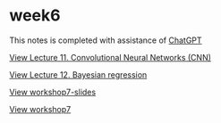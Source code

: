 # week6
This notes is completed with assistance of [ChatGPT](https://chat.openai.com/c/90f9d3bc-a155-4431-ac8e-ceef71477b2b)

[View Lecture 11. Convolutional Neural Networks (CNN)](./slide/13.pdf)

[View Lecture 12. Bayesian regression](./slide/14.pdf)

[View workshop7-slides](./slide/workshop7-slides.pdf)

[View workshop7](/workshop7-slides.pdf)
